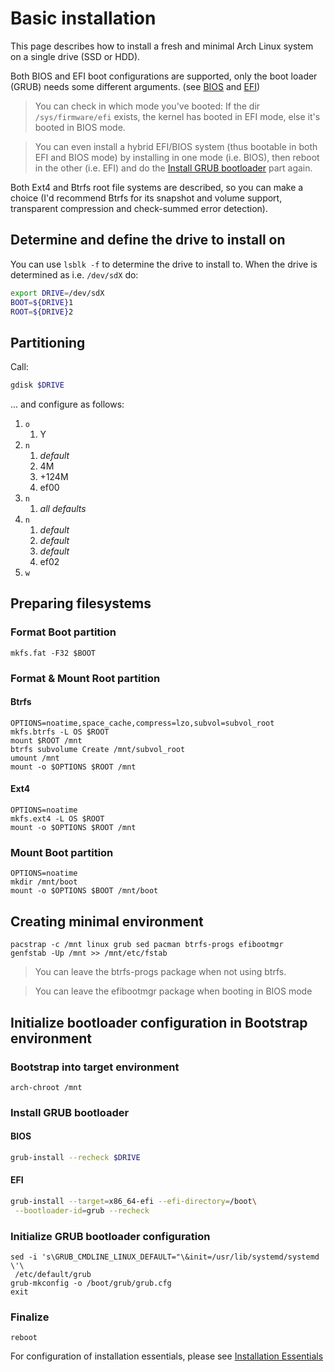 # Basic installation
This page describes how to install a fresh and minimal Arch Linux system on a single drive (SSD or HDD).

Both BIOS and EFI boot configurations are supported, only the boot loader (GRUB) needs some different arguments. (see [BIOS](#bios) and [EFI](#efi))
> You can check in which mode you've booted: If the dir `/sys/firmware/efi` exists, the kernel has booted in EFI mode, else it's booted in BIOS mode.

> You can even install a hybrid EFI/BIOS system (thus bootable in both EFI and BIOS mode) by installing in one mode (i.e. BIOS), then reboot in the other (i.e. EFI) and do the [Install GRUB bootloader](#install-grub-bootloader) part again.

Both Ext4 and Btrfs root file systems are described, so you can make a choice (I'd recommend Btrfs for its snapshot and volume support, transparent compression and check-summed error detection).

## Determine and define the drive to install on
You can use `lsblk -f` to determine the drive to install to.
When the drive is determined as i.e. `/dev/sdX` do:
```bash
export DRIVE=/dev/sdX
BOOT=${DRIVE}1
ROOT=${DRIVE}2
```

## Partitioning
Call:
```bash
gdisk $DRIVE
```
... and configure as follows:
1. `o`
    1. Y
1. `n`
    1. _default_
    1. 4M
    1. +124M
    1. ef00
1. `n`
    1. _all defaults_
1. `n`
    1. _default_
    1. _default_
    1. _default_
    1. ef02
1. `w`

## Preparing filesystems
### Format Boot partition
```
mkfs.fat -F32 $BOOT
```

### Format & Mount Root partition
#### Btrfs
```
OPTIONS=noatime,space_cache,compress=lzo,subvol=subvol_root
mkfs.btrfs -L OS $ROOT
mount $ROOT /mnt
btrfs subvolume Create /mnt/subvol_root
umount /mnt
mount -o $OPTIONS $ROOT /mnt
```

#### Ext4
```
OPTIONS=noatime
mkfs.ext4 -L OS $ROOT
mount -o $OPTIONS $ROOT /mnt
```

### Mount Boot partition
```
OPTIONS=noatime
mkdir /mnt/boot
mount -o $OPTIONS $BOOT /mnt/boot
```

## Creating minimal environment
```
pacstrap -c /mnt linux grub sed pacman btrfs-progs efibootmgr
genfstab -Up /mnt >> /mnt/etc/fstab
```
> You can leave the btrfs-progs package when not using btrfs.

> You can leave the efibootmgr package when booting in BIOS mode

## Initialize bootloader configuration in Bootstrap environment
### Bootstrap into target environment
```
arch-chroot /mnt
```

### Install GRUB bootloader
#### BIOS
```bash
grub-install --recheck $DRIVE
```

#### EFI
```bash
grub-install --target=x86_64-efi --efi-directory=/boot\
 --bootloader-id=grub --recheck
```

### Initialize GRUB bootloader configuration
```
sed -i 's\GRUB_CMDLINE_LINUX_DEFAULT="\&init=/usr/lib/systemd/systemd \'\
 /etc/default/grub
grub-mkconfig -o /boot/grub/grub.cfg
exit
```

### Finalize
```
reboot
```

For configuration of installation essentials, please see [Installation Essentials](essentials-installation.md)
